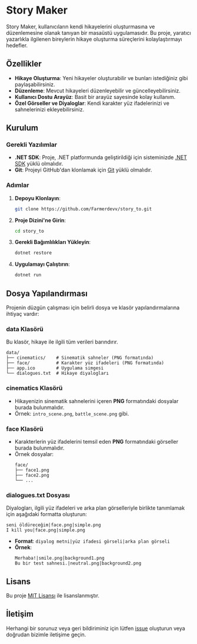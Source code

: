 # Story Maker

Story Maker, kullanıcıların kendi hikayelerini oluşturmasına ve düzenlemesine olanak tanıyan bir masaüstü uygulamasıdır. Bu proje, yaratıcı yazarlıkla ilgilenen bireylerin hikaye oluşturma süreçlerini kolaylaştırmayı hedefler.

## Özellikler

- **Hikaye Oluşturma**: Yeni hikayeler oluşturabilir ve bunları istediğiniz gibi paylaşabilirsiniz.
- **Düzenleme**: Mevcut hikayeleri düzenleyebilir ve güncelleyebilirsiniz.
- **Kullanıcı Dostu Arayüz**: Basit bir arayüz sayesinde kolay kullanım.
- **Özel Görseller ve Diyaloglar**: Kendi karakter yüz ifadelerinizi ve sahnelerinizi ekleyebilirsiniz.

## Kurulum

### Gerekli Yazılımlar

- **.NET SDK**: Proje, .NET platformunda geliştirildiği için sisteminizde [.NET SDK](https://dotnet.microsoft.com/download) yüklü olmalıdır.
- **Git**: Projeyi GitHub'dan klonlamak için [Git](https://git-scm.com/downloads) yüklü olmalıdır.

### Adımlar

1. **Depoyu Klonlayın**:
   ```bash
   git clone https://github.com/Farmerdevv/story_to.git
   ```
2. **Proje Dizini'ne Girin**:
   ```bash
   cd story_to
   ```
3. **Gerekli Bağımlılıkları Yükleyin**:
   ```bash
   dotnet restore
   ```
4. **Uygulamayı Çalıştırın**:
   ```bash
   dotnet run
   ```

## Dosya Yapılandırması

Projenin düzgün çalışması için belirli dosya ve klasör yapılandırmalarına ihtiyaç vardır:

### **data** Klasörü

Bu klasör, hikaye ile ilgili tüm verileri barındırır.

```
data/
├── cinematics/    # Sinematik sahneler (PNG formatında)
├── face/          # Karakter yüz ifadeleri (PNG formatında)
├── app.ico        # Uygulama simgesi
└── dialogues.txt  # Hikaye diyalogları
```

### **cinematics** Klasörü

- Hikayenizin sinematik sahnelerini içeren **PNG** formatındaki dosyalar burada bulunmalıdır.
- Örnek: `intro_scene.png`, `battle_scene.png` gibi.

### **face** Klasörü

- Karakterlerin yüz ifadelerini temsil eden **PNG** formatındaki görseller burada bulunmalıdır.
- Örnek dosyalar:
  ```
  face/
  ├── face1.png
  ├── face2.png
  └── ...
  ```

### **dialogues.txt** Dosyası

Diyalogları, ilgili yüz ifadeleri ve arka plan görselleriyle birlikte tanımlamak için aşağıdaki formatta oluşturun:

```
seni öldüreceğim|face.png|simple.png
I kill you|face.png|simple.png
```

- **Format**: `diyalog metni|yüz ifadesi görseli|arka plan görseli`
- **Örnek**:
  ```
  Merhaba!|smile.png|background1.png
  Bu bir test sahnesi.|neutral.png|background2.png
  ```

## Lisans

Bu proje [MIT Lisansı](LICENSE) ile lisanslanmıştır.

## İletişim

Herhangi bir sorunuz veya geri bildiriminiz için lütfen [issue](https://github.com/pixsel9dev/story_to/issues) oluşturun veya doğrudan bizimle iletişime geçin.
